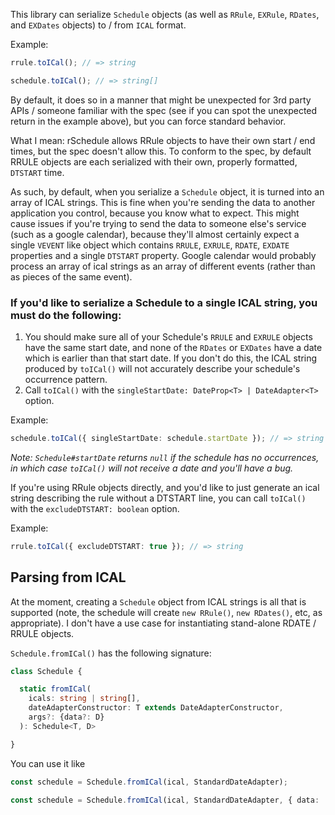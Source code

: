 This library can serialize `Schedule` objects (as well as `RRule`, `EXRule`, `RDates`, and `EXDates` objects) to / from `ICAL` format.

Example:

```typescript
rrule.toICal(); // => string

schedule.toICal(); // => string[]
```

By default, it does so in a manner that might be unexpected for 3rd party APIs / someone familiar with the spec (see if you can spot the unexpected return in the example above), but you can force standard behavior.

What I mean: rSchedule allows RRule objects to have their own start / end times, but the spec doesn't allow this. To conform to the spec, by default RRULE objects are each serialized with their own, properly formatted, `DTSTART` time.

As such, by default, when you serialize a `Schedule` object, it is turned into an array of ICAL strings. This is fine when you're sending the data to another application you control, because you know what to expect. This might cause issues if you're trying to send the data to someone else's service (such as a google calendar), because they'll almost certainly expect a single `VEVENT` like object which contains `RRULE`, `EXRULE`, `RDATE`, `EXDATE` properties and a single `DTSTART` property. Google calendar would probably process an array of ical strings as an array of different events (rather than as pieces of the same event).

### If you'd like to serialize a Schedule to a single ICAL string, you must do the following:

1. You should make sure all of your Schedule's `RRULE` and `EXRULE` objects have the same start date, and none of the `RDates` or `EXDates` have a date which is earlier than that start date. If you don't do this, the ICAL string produced by `toICal()` will not accurately describe your schedule's occurrence pattern.
2. Call `toICal()` with the `singleStartDate: DateProp<T> | DateAdapter<T>` option.

Example:

```typescript
schedule.toICal({ singleStartDate: schedule.startDate }); // => string
```

_Note: `Schedule#startDate` returns `null` if the schedule has no occurrences, in which case `toICal()` will not receive a date and you'll have a bug._

If you're using RRule objects directly, and you'd like to just generate an ical string describing the rule without a DTSTART line, you can call `toICal()` with the `excludeDTSTART: boolean` option.

Example:

```typescript
rrule.toICal({ excludeDTSTART: true }); // => string
```

## Parsing from ICAL

At the moment, creating a `Schedule` object from ICAL strings is all that is supported (note, the schedule will create `new RRule()`, `new RDates()`, etc, as appropriate). I don't have a use case for instantiating stand-alone RDATE / RRULE objects.

`Schedule.fromICal()` has the following signature:

```typescript
class Schedule {

  static fromICal(
    icals: string | string[],
    dateAdapterConstructor: T extends DateAdapterConstructor,
    args?: {data?: D}
  ): Schedule<T, D>

}
```

You can use it like

```typescript
const schedule = Schedule.fromICal(ical, StandardDateAdapter);

const schedule = Schedule.fromICal(ical, StandardDateAdapter, { data: 'Holds anything I want' });
```
